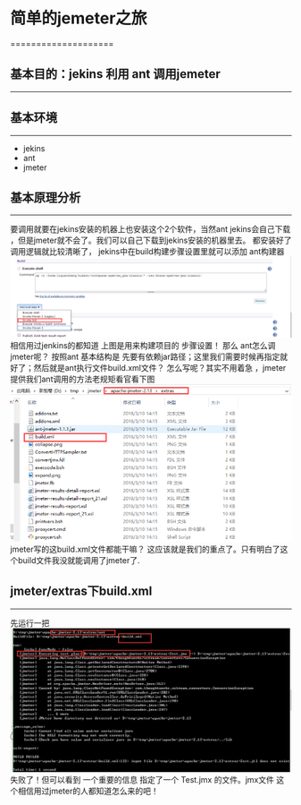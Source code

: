 # 简单的jemeter之旅 #
====================
## 基本目的：jekins 利用 ant 调用jemeter ##
--------------------


## 基本环境 ##
--------------------
* jekins
* ant
* jmeter


## 基本原理分析 ##
--------------------
要调用就要在jekins安装的机器上也安装这个2个软件，当然ant jekins会自己下载 ，但是jmeter就不会了。我们可以自己下载到jekins安装的机器里去。
都安装好了调用逻辑就比较清晰了， jekins中在build构建步骤设置里就可以添加 ant构建器
![jekins截图](/images/image.png "jekins里ant 调用截图")
相信用过jenkins的都知道 上图是用来构建项目的 步骤设置！
那么 ant怎么调jmeter呢？ 按照ant 基本结构是 先要有依赖jar路径；这里我们需要时候再指定就好了；然后就是ant执行文件build.xml文件？
怎么写呢？其实不用着急 ，jmeter提供我们ant调用的方法老规矩看官看下图
![jmeter截图](/images/45.png "jmeter示例截图")
jmeter写的这build.xml文件都能干嘛？ 这应该就是我们的重点了。只有明白了这个build文件我没就能调用了jmeter了.

## jmeter/extras下build.xml ##
---------------------
先运行一把
![jmeter截图](/images/49.png "jmeter示例截图")
失败了！但可以看到 一个重要的信息  指定了一个 Test.jmx 的文件。jmx文件 这个相信用过jmeter的人都知道怎么来的吧！


